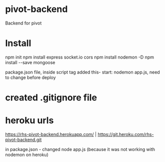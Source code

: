 # pivot-backend

Backend for pivot

# Install

npm init
npm install express socket.io cors
npm install nodemon -D
npm install --save mongoose

package.json file, inside script tag added this-
start: nodemon app.js, need to change before deploy

# created .gitignore file

# heroku urls

https://rhs-pivot-backend.herokuapp.com/
| https://git.heroku.com/rhs-pivot-backend.git

in package.json - changed node app.js (because it was not working with nodemon on heroku)
